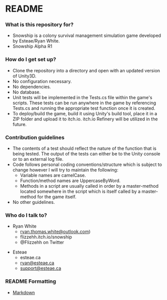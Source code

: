 # README #

### What is this repository for? ###

* Snowship is a colony survival management simulation game developed by Esteae/Ryan White.
* Snowship Alpha R1

### How do I get set up? ###

* Clone the repository into a directory and open with an updated version of Unity3D.
* No configuration necessary.
* No dependencies.
* No database.
* Unit tests will be implemented in the Tests.cs file within the game's scripts.
  These tests can be run anywhere in the game by referencing Tests.cs and running the appropriate test function
  once it is created.
* To deploy/build the game, build it using Unity's build tool, place it in a ZIP folder and upload it to itch.io.
  itch.io Refinery will be utilized in the future.

### Contribution guidelines ###

* The contents of a test should reflect the nature of the function that is being tested.
  The output of the tests can either be to the Unity console or to an external log file.
* Code follows personal coding conventions/structure which is subject to change however I will try to maintain the following:
  - Variable names are camelCase.
  - Function/method names are UppercaseByWord.
  - Methods in a script are usually called in order by a master-method located somewhere in the script which is itself called by a master-method for the game itself.
* No other guidelines.

### Who do I talk to? ###

+ Ryan White
    * ryan.thomas.white@outlook.com)
    * flizzehh.itch.io/snowship
    * @Flizzehh on Twitter
- Esteae
    * esteae.ca
    * ryan@esteae.ca
    * support@esteae.ca

### README Formatting ###
* [Markdown](https://bitbucket.org/tutorials/markdowndemo)